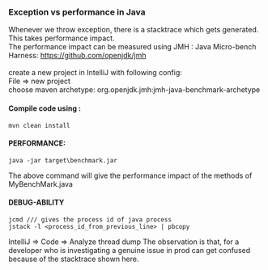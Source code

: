 ### Exception vs performance in Java
Whenever we throw exception, there is a stacktrace which gets generated. This takes performance impact. 
<br>
The performance impact can be measured using JMH :  Java Micro-bench Harness:  https://github.com/openjdk/jmh  
<br>
create a new project in IntelliJ with following config:
<br>File => new project
<br>choose maven archetype: org.openjdk.jmh:jmh-java-benchmark-archetype

#### Compile code using : 
```
mvn clean install
```

#### PERFORMANCE: 
```
java -jar target\benchmark.jar
```
The above command will give the performance impact of the methods of MyBenchMark.java

#### DEBUG-ABILITY 
```
jcmd /// gives the process id of java process
jstack -l <process_id_from_previous_line> | pbcopy
```
IntelliJ => Code => Analyze thread dump
The observation is that, for a developer who is investigating a genuine issue in prod can get confused because of the stacktrace shown here. 